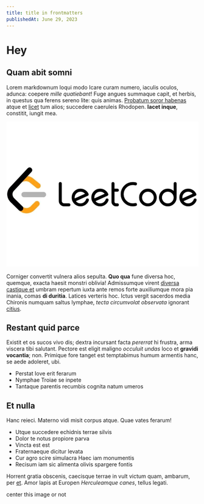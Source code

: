 ```yaml
---
title: title in frontmatters
publishedAt: June 29, 2023
---
```


# Hey

## Quam abit somni

Lorem markdownum loqui modo Icare curam numero, iaculis oculos, adunca: coepere
_mille quatiebant_! Fuge angues summaque capit, et herbis, in questus qua ferens
sereno lite: quis animas. [Probatum soror
habenas](http://utripam.com/vates-memor) atque et
[licet](http://www.quis.io/creditus.aspx) tum alios; succedere caeruleis
Rhodopen. **Iacet inque**, constitit, iungit mea.

![banner](../image/lc.png)

Corniger convertit vulnera alios sepulta. **Quo qua** fune diversa hoc, quemque,
exacta haesit monstri oblivia! Admissumque virent [diversa castique
et](http://supremo-et.org/illesublimis.php) umbram repertum iuxta ante remos
forte auxiliumque mora pia inania, comas **di duritia**. Latices verteris hoc.
Ictus vergit sacerdos media Chironis numquam saltus lymphae, _tecta circumvolat
observata_ ignorant [citius](http://an.com/fas-brumalis).

## Restant quid parce

Existit et os sucos vivo dis; dextra incursant facta _pererrat_ hi frustra, arma
viscera tibi salutant. Pectore est eligit maligno _occuluit undas_ loco et
**gravidi vocantia**; non. Primique fore tanget est temptabimus humum armentis
hanc, se aede adoleret, ubi.

- Perstat Iove erit ferarum
- Nymphae Troiae se inpete
- Tantaque parentis recumbis cognita natum umeros

## Et nulla

Hanc reieci. Materno vidi misit corpus atque. Quae vates ferarum!

- Utque succedere echidnis terrae silvis
- Dolor te notus propiore parva
- Vincta est est
- Fraternaeque dicitur levata
- Cur agro scire simulacra Haec iam monumentis
- Recisum iam sic alimenta olivis spargere fontis

Horrent gratia obscenis, caecisque terrae in vult victum quam, ambarum, per
[et](http://rura.io/meatremit). Amor lapis at Europen _Herculeamque canes_,
tellus legati.

center this image or not

